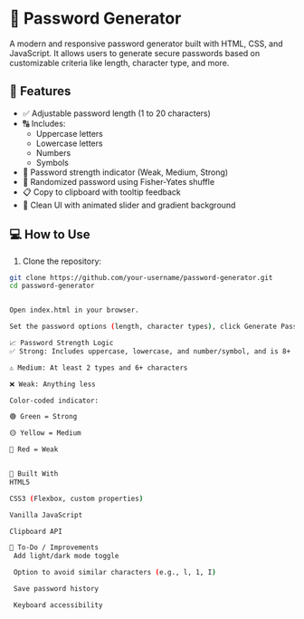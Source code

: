 # 🔐 Password Generator

A modern and responsive password generator built with HTML, CSS, and JavaScript. It allows users to generate secure passwords based on customizable criteria like length, character type, and more.

## 🚀 Features

- ✅ Adjustable password length (1 to 20 characters)
- 🔠 Includes:
  - Uppercase letters
  - Lowercase letters
  - Numbers
  - Symbols
- 🎯 Password strength indicator (Weak, Medium, Strong)
- 🔁 Randomized password using Fisher-Yates shuffle
- 📋 Copy to clipboard with tooltip feedback
- 🌈 Clean UI with animated slider and gradient background



## 💻 How to Use

1. Clone the repository:
```bash
git clone https://github.com/your-username/password-generator.git
cd password-generator


Open index.html in your browser.

Set the password options (length, character types), click Generate Password, and then Copy it using the button.

📈 Password Strength Logic
✅ Strong: Includes uppercase, lowercase, and number/symbol, and is 8+ characters

⚠️ Medium: At least 2 types and 6+ characters

❌ Weak: Anything less

Color-coded indicator:

🟢 Green = Strong

🟡 Yellow = Medium

🔴 Red = Weak


🔧 Built With
HTML5

CSS3 (Flexbox, custom properties)

Vanilla JavaScript

Clipboard API

📌 To-Do / Improvements
 Add light/dark mode toggle

 Option to avoid similar characters (e.g., l, 1, I)

 Save password history

 Keyboard accessibility
